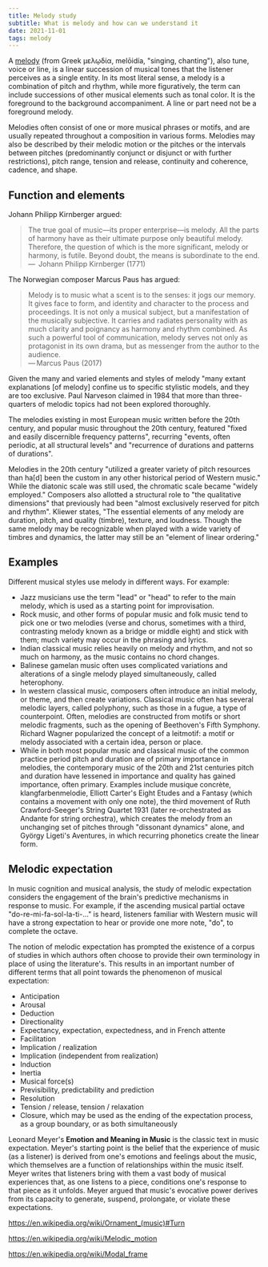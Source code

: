 ```yaml
---
title: Melody study
subtitle: What is melody and how can we understand it
date: 2021-11-01
tags: melody
---
```


A [melody](https://en.wikipedia.org/wiki/Melody) (from Greek μελῳδία, melōidía, "singing, chanting"), also tune, voice or line, is a linear succession of musical tones that the listener perceives as a single entity. In its most literal sense, a melody is a combination of pitch and rhythm, while more figuratively, the term can include successions of other musical elements such as tonal color. It is the foreground to the background accompaniment. A line or part need not be a foreground melody.

Melodies often consist of one or more musical phrases or motifs, and are usually repeated throughout a composition in various forms. Melodies may also be described by their melodic motion or the pitches or the intervals between pitches (predominantly conjunct or disjunct or with further restrictions), pitch range, tension and release, continuity and coherence, cadence, and shape. 

## Function and elements

Johann Philipp Kirnberger argued:

>The true goal of music—its proper enterprise—is melody. All the parts of harmony have as their ultimate purpose only beautiful melody. Therefore, the question of which is the more significant, melody or harmony, is futile. Beyond doubt, the means is subordinate to the end.      
> —  Johann Philipp Kirnberger (1771)

The Norwegian composer Marcus Paus has argued:

>Melody is to music what a scent is to the senses: it jogs our memory. It gives face to form, and identity and character to the process and proceedings. It is not only a musical subject, but a manifestation of the musically subjective. It carries and radiates personality with as much clarity and poignancy as harmony and rhythm combined. As such a powerful tool of communication, melody serves not only as protagonist in its own drama, but as messenger from the author to the audience.     
> — Marcus Paus (2017)

Given the many and varied elements and styles of melody "many extant explanations [of melody] confine us to specific stylistic models, and they are too exclusive. Paul Narveson claimed in 1984 that more than three-quarters of melodic topics had not been explored thoroughly.

The melodies existing in most European music written before the 20th century, and popular music throughout the 20th century, featured "fixed and easily discernible frequency patterns", recurring "events, often periodic, at all structural levels" and "recurrence of durations and patterns of durations".

Melodies in the 20th century "utilized a greater variety of pitch resources than ha[d] been the custom in any other historical period of Western music." While the diatonic scale was still used, the chromatic scale became "widely employed." Composers also allotted a structural role to "the qualitative dimensions" that previously had been "almost exclusively reserved for pitch and rhythm". Kliewer states, "The essential elements of any melody are duration, pitch, and quality (timbre), texture, and loudness. Though the same melody may be recognizable when played with a wide variety of timbres and dynamics, the latter may still be an "element of linear ordering." 

## Examples


Different musical styles use melody in different ways. For example:

- Jazz musicians use the term "lead" or "head" to refer to the main melody, which is used as a starting point for improvisation.
- Rock music, and other forms of popular music and folk music tend to pick one or two melodies (verse and chorus, sometimes with a third, contrasting melody known as a bridge or middle eight) and stick with them; much variety may occur in the phrasing and lyrics.
- Indian classical music relies heavily on melody and rhythm, and not so much on harmony, as the music contains no chord changes.
- Balinese gamelan music often uses complicated variations and alterations of a single melody played simultaneously, called heterophony.
- In western classical music, composers often introduce an initial melody, or theme, and then create variations. Classical music often has several melodic layers, called polyphony, such as those in a fugue, a type of counterpoint. Often, melodies are constructed from motifs or short melodic fragments, such as the opening of Beethoven's Fifth Symphony. Richard Wagner popularized the concept of a leitmotif: a motif or melody associated with a certain idea, person or place.
- While in both most popular music and classical music of the common practice period pitch and duration are of primary importance in melodies, the contemporary music of the 20th and 21st centuries pitch and duration have lessened in importance and quality has gained importance, often primary. Examples include musique concrète, klangfarbenmelodie, Elliott Carter's Eight Etudes and a Fantasy (which contains a movement with only one note), the third movement of Ruth Crawford-Seeger's String Quartet 1931 (later re-orchestrated as Andante for string orchestra), which creates the melody from an unchanging set of pitches through "dissonant dynamics" alone, and György Ligeti's Aventures, in which recurring phonetics create the linear form.

## Melodic expectation

In music cognition and musical analysis, the study of melodic expectation considers the engagement of the brain's predictive mechanisms in response to music. For example, if the ascending musical partial octave "do-re-mi-fa-sol-la-ti-..." is heard, listeners familiar with Western music will have a strong expectation to hear or provide one more note, "do", to complete the octave. 

The notion of melodic expectation has prompted the existence of a corpus of studies in which authors often choose to provide their own terminology in place of using the literature's. This results in an important number of different terms that all point towards the phenomenon of musical expectation:

- Anticipation
- Arousal
- Deduction
- Directionality
- Expectancy, expectation, expectedness, and in French attente
- Facilitation
- Implication / realization
- Implication (independent from realization)
- Induction
- Inertia
- Musical force(s)
- Previsibility, predictability and prediction
-  Resolution
- Tension / release, tension / relaxation
- Closure, which may be used as the ending of the expectation process, as a group boundary, or as both simultaneously

Leonard Meyer's **Emotion and Meaning in Music** is the classic text in music expectation. Meyer's starting point is the belief that the experience of music (as a listener) is derived from one's emotions and feelings about the music, which themselves are a function of relationships within the music itself. Meyer writes that listeners bring with them a vast body of musical experiences that, as one listens to a piece, conditions one's response to that piece as it unfolds. Meyer argued that music's evocative power derives from its capacity to generate, suspend, prolongate, or violate these expectations. 


https://en.wikipedia.org/wiki/Ornament_(music)#Turn

https://en.wikipedia.org/wiki/Melodic_motion

https://en.wikipedia.org/wiki/Modal_frame

<youtube-embed video="XLIrjjklq_s" />